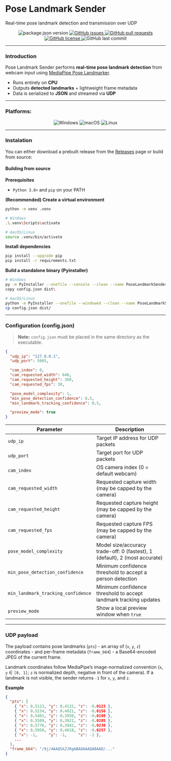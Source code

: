 # Pose Landmark Sender
Real-time pose landmark detection and transmission over UDP

<p align="center">
	<img alt="package.json version" src="https://img.shields.io/badge/version-v1.2-blue" />
	<a href="https://github.com/Skallski/PoseLandmarkSender/issues">
		<img alt="GitHub issues" src ="https://img.shields.io/github/issues/Skallski/PoseLandmarkSender" />
	</a>
	<a href="https://github.com/Skallu0711/PoseLandmarkSender/pulls">
		<img alt="GitHub pull requests" src ="https://img.shields.io/github/issues-pr/Skallski/PoseLandmarkSender" />
	</a>
	<a href="https://github.com/Skallu0711/PoseLandmarkSender/blob/master/LICENSE">
		<img alt="GitHub license" src ="https://img.shields.io/github/license/Skallski/PoseLandmarkSender" />
	</a>
	<img alt="GitHub last commit" src ="https://img.shields.io/github/last-commit/Skallski/PoseLandmarkSender" />
</p>

---

### Introduction
Pose Landmark Sender performs **real-time pose landmark detection** from webcam input using [MediaPipe Pose Landmarker](https://ai.google.dev/edge/mediapipe/solutions/vision/pose_landmarker?hl=en).  

- Runs entirely on **CPU**  
- Outputs **detected landmarks** + lightweight frame metadata  
- Data is serialized to **JSON** and streamed via **UDP**  

---

### Platforms:
<p align="center">
	<img alt="Windows" src="https://img.shields.io/badge/Windows-Stable-28a745?style=for-the-badge&logo=windows&logoColor=white" />
	<img alt="macOS" src="https://img.shields.io/badge/macOS-In%20Progress-FFD700?style=for-the-badge&logo=apple&logoColor=white" />
	<img alt="Linux" src="https://img.shields.io/badge/Linux-Not%20Supported-CC0000?style=for-the-badge&logo=linux&logoColor=white" />
</p>

---

### Instalation
You can either download a prebuilt release from the [Releases](../../releases) page or build from source:

#### Building from source
**Prerequisites**
- `Python 3.8+` and `pip` on your PATH

**(Recommended) Create a virtual environment**
```bash
python -m venv .venv

# Windows
.\.venv\Scripts\activate

# macOS/Linux
source .venv/bin/activate
```

**Install dependencies**
```bash
pip install --upgrade pip
pip install -r requirements.txt
```

**Build a standalone binary (Pyinstaller)**
```bash
# Windows
py -m PyInstaller --onefile --console --clean --name PoseLandmarkSender app.py
copy config.json dist\

# macOS/Linux
python -m PyInstaller --onefile --windowed --clean --name PoseLandmarkSender app.py
cp config.json dist/
```

---

### Configuration (config.json)
> **Note:** `config.json` must be placed in the same directory as the executable.
```json
{
  "udp_ip": "127.0.0.1",
  "udp_port": 5005,

  "cam_index": 0,
  "cam_requested_width": 640,
  "cam_requested_height": 360,
  "cam_requested_fps": 30,

  "pose_model_complexity": 1,
  "min_pose_detection_confidence": 0.5,
  "min_landmark_tracking_confidence": 0.5,

  "preview_mode": true
}
```
| Parameter                       | Description                                                           |
|---------------------------------|-----------------------------------------------------------------------|
| `udp_ip`                        | Target IP address for UDP packets                                     |
| `udp_port`                      | Target port for UDP packets                                           |
| `cam_index`                     | OS camera index (0 = default webcam)                                  |
| `cam_requested_width`           | Requested capture width (may be capped by the camera)                  |
| `cam_requested_height`          | Requested capture height (may be capped by the camera)                 |
| `cam_requested_fps`             | Requested capture FPS (may be capped by the camera)                    |
| `pose_model_complexity`         | Model size/accuracy trade-off: 0 (fastest), 1 (default), 2 (most accurate) |
| `min_pose_detection_confidence` | Minimum confidence threshold to accept a person detection              |
| `min_landmark_tracking_confidence` | Minimum confidence threshold to accept landmark tracking updates    |
| `preview_mode`                  | Show a local preview window when `true`                               |

---

### UDP payload
The payload contains pose landmarks (`pts`) - an array of (`x`, `y`, `z`) coordinates - and per-frame metadata (`frame_b64`) - a Base64-encoded JPEG of the current frame.  

Landmark coordinates follow MediaPipe’s image-normalized convention (`x`, `y` ∈ `[0, 1]`; `z` is normalized depth, negative in front of the camera).
If a landmark is not visible, the sender returns `-1` for `x`, `y`, and `z`.  

**Example**
```json
{
  "pts": [
    { "x": 0.5123, "y": 0.4132, "z": -0.0123 },
    { "x": 0.5234, "y": 0.4021, "z": -0.0156 },
    { "x": 0.5401, "y": 0.3950, "z": -0.0180 },
    { "x": 0.5589, "y": 0.3921, "z": -0.0205 },
    { "x": 0.5776, "y": 0.3942, "z": -0.0230 },
    { "x": 0.5950, "y": 0.4018, "z": -0.0257 },
    { "x": -1,     "y": -1,     "z": -1 },
	...
  ],
  "frame_b64": "/9j/4AAQSkZJRgABAQAAAQABAAD/..."
}
```
